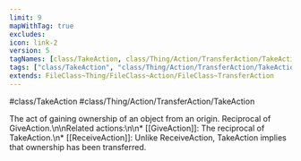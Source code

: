 ```yaml
---
limit: 9
mapWithTag: true
excludes:
icon: link-2
version: 5
tagNames: [class/TakeAction, class/Thing/Action/TransferAction/TakeAction, schema-org/TakeAction]
tags: ["class/TakeAction", "class/Thing/Action/TransferAction/TakeAction"]
extends: FileClass~Thing/FileClass~Action/FileClass~TransferAction
---
```


#class/TakeAction
#class/Thing/Action/TransferAction/TakeAction


The act of gaining ownership of an object from an origin. Reciprocal of GiveAction.\n\nRelated actions:\n\n\* [[GiveAction]]: The reciprocal of TakeAction.\n\* [[ReceiveAction]]: Unlike ReceiveAction, TakeAction implies that ownership has been transferred.

